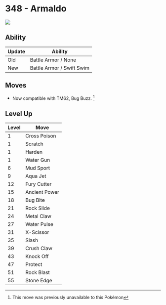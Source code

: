 # 348 - Armaldo
![][348]

## Ability

Update | Ability
---    | ---
Old    | Battle Armor / None
New    | Battle Armor / Swift Swim

## Moves

 - Now compatible with TM62, Bug Buzz. [^1]

## Level Up

Level | Move
---   | ---
  1   | Cross Poison
  1   | Scratch
  1   | Harden
  1   | Water Gun
  6   | Mud Sport
  9   | Aqua Jet
 12   | Fury Cutter
 15   | Ancient Power
 18   | Bug Bite
 21   | Rock Slide
 24   | Metal Claw
 27   | Water Pulse
 31   | X-Scissor
 35   | Slash
 39   | Crush Claw
 43   | Knock Off
 47   | Protect
 51   | Rock Blast
 55   | Stone Edge



[348]: ../img/pokemon/348.png

[^1]: This move was previously unavailable to this Pokémon